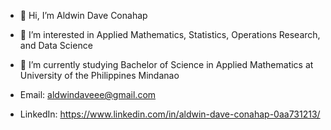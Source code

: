 - 👋 Hi, I’m Aldwin Dave Conahap
- 👀 I’m interested in Applied Mathematics, Statistics, Operations Research, and Data Science
- 🌱 I’m currently studying Bachelor of Science in Applied Mathematics at University of the Philippines Mindanao

- Email: aldwindaveee@gmail.com
- LinkedIn: https://www.linkedin.com/in/aldwin-dave-conahap-0aa731213/

<!---
aldwindavee/aldwindavee is a ✨ special ✨ repository because its `README.md` (this file) appears on your GitHub profile.
You can click the Preview link to take a look at your changes.
--->
